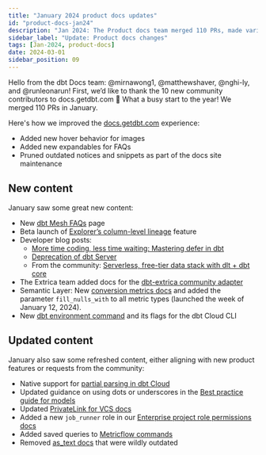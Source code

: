 ```yaml
---
title: "January 2024 product docs updates"
id: "product-docs-jan24"
description: "Jan 2024: The Product docs team merged 110 PRs, made various updates to dbt, such as adding new Mesh FAQs, three new developer blog posts, new conversion metrics for Semantic Layer, and more."
sidebar_label: "Update: Product docs changes"
tags: [Jan-2024, product-docs]
date: 2024-03-01
sidebar_position: 09
---
```


Hello from the dbt Docs team: @mirnawong1, @matthewshaver, @nghi-ly, and @runleonarun! First, we’d like to thank the 10 new community contributors to docs.getdbt.com :pray: What a busy start to the year! We merged 110 PRs in January.

Here's how we improved the [docs.getdbt.com](http://docs.getdbt.com/) experience:

- Added new hover behavior for images
- Added new expandables for FAQs
- Pruned outdated notices and snippets as part of the docs site maintenance

## New content

January saw some great new content:

- New [dbt Mesh FAQs](https://docs.getdbt.com/best-practices/how-we-mesh/mesh-4-faqs) page
- Beta launch of [Explorer’s column-level lineage](https://docs.getdbt.com/docs/collaborate/column-level-lineage) feature
- Developer blog posts:
  - [More time coding, less time waiting: Mastering defer in dbt](https://docs.getdbt.com/blog/defer-to-prod)
  - [Deprecation of dbt Server](https://docs.getdbt.com/blog/deprecation-of-dbt-server)
  - From the community: [Serverless, free-tier data stack with dlt + dbt core](https://docs.getdbt.com/blog/serverless-dlt-dbt-stack)
- The Extrica team added docs for the [dbt-extrica community adapter](https://docs.getdbt.com/docs/core/connect-data-platform/extrica-setup)
- Semantic Layer: New [conversion metrics docs](https://docs.getdbt.com/docs/build/conversion) and added the parameter `fill_nulls_with` to all metric types (launched the week of January 12, 2024).
- New [dbt environment command](https://docs.getdbt.com/reference/commands/dbt-environment) and its flags for the dbt Cloud CLI

## Updated content

January also saw some refreshed content, either aligning with new product features or requests from the community:

- Native support for [partial parsing in dbt Cloud](https://docs.getdbt.com/docs/dbt-cloud-environments#partial-parsing)
- Updated guidance on using dots or underscores in the [Best practice guide for models](https://docs.getdbt.com/best-practices/how-we-style/1-how-we-style-our-dbt-models)
- Updated [PrivateLink for VCS docs](https://docs.getdbt.com/docs/cloud/secure/vcs-privatelink)
- Added a new `job_runner` role in our [Enterprise project role permissions docs](https://docs.getdbt.com/docs/cloud/manage-access/enterprise-permissions#project-role-permissions)
- Added saved queries to [Metricflow commands](https://docs.getdbt.com/docs/build/metricflow-commands#list-saved-queries)
- Removed [as_text docs](https://github.com/dbt-labs/docs.getdbt.com/pull/4726) that were wildly outdated
